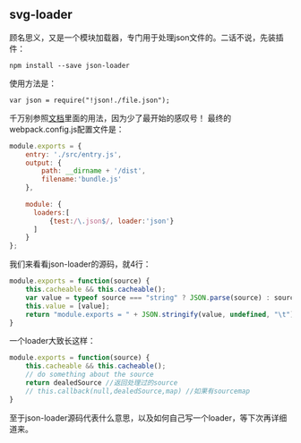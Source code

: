 ## svg-loader

顾名思义，又是一个模块加载器，专门用于处理json文件的。二话不说，先装插件：

```
npm install --save json-loader
```

使用方法是：

```
var json = require("!json!./file.json");
```

千万别参照[文档](https://github.com/webpack/json-loader)里面的用法，因为少了最开始的感叹号！
最终的webpack.config.js配置文件是：

```javascript
module.exports = {
    entry: './src/entry.js',
    output: {
        path: __dirname + '/dist',
        filename:'bundle.js'
    },
    
    module: {
      loaders:[
          {test:/\.json$/, loader:'json'}
      ]  
    }
};
```

我们来看看json-loader的源码，就4行：

```javascript
module.exports = function(source) {
	this.cacheable && this.cacheable();
	var value = typeof source === "string" ? JSON.parse(source) : source;
	this.value = [value];
	return "module.exports = " + JSON.stringify(value, undefined, "\t") + ";";
}
```

一个loader大致长这样：

```javascript
module.exports = function(source) {
    this.cacheable && this.cacheable();
    // do something about the source
    return dealedSource //返回处理过的source
    // this.callback(null,dealedSource,map) //如果有sourcemap
}
```

至于json-loader源码代表什么意思，以及如何自己写一个loader，等下次再详细道来。